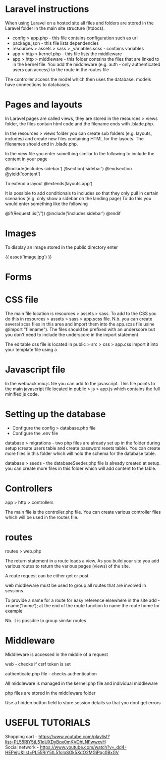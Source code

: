 # Laravel instructions

When using Laravel on a hosted site all files and folders are stored in the Laravel folder in the main site structure (htdocs).

<ul>
<li>config > app.php - this file contains configuration such as url</li>
<li>package.json - this file lists dependencies</li>
<li>resources > assets > sass > _variables.scss - contains variables</li>
<li>app > http > kernel.php - this file lists the middleware</li>
<li>app > http > middleware - this folder contains the files that are linked to in the kernel file. You add the middleware (e.g. auth - only authenticated users can access) to the route in the routes file</li>
  </ul>


The controller access the model which then uses the database. models have connections to databases.

Pages and layouts
==================
In Laravel pages are called views, they are stored in the resources > views folder, the files contain html code and the filename ends with .blade.php.

In the resources > views folder you can create sub folders (e.g. layouts, includes) and create new files containing HTML for the layouts. The filenames should end in .blade.php.

In the view file you enter something similar to the following to include the content in your page

@include(includes.sidebar')
@section('sidebar') @endsection
@yield('content')

To extend a layout @extends(layouts.app')

It is possible to add conditionals to includes so that they only pull in certain scenarios (e.g. only show a sidebar on the landing page) To do this you would enter something like the following 

@if(Request::is('/'))
@include('includes.sidebar')
@endif

Images
==================
To display an image stored in the public directory enter

{{ asset('image.jpg') }}

Forms
=====

CSS file
=========
The main file location is resources > assets > sass. To add to the CSS you do this in resources > assets > sass > app.scss file. 
N.b. you can create several scss files in this area and import them into the app.scss file usine @import "filename"). The files should be prefixed with an underscore but you don't need to include the underscore in the import statement

The editable css file is located in public > src > css > app.css
import it into your template file using a <link rel="stylesheet" href="/css/app.css">

Javascript file
===============

In the webpack.mix.js file you can add to the javascript.  This file points to the main javascript file located in public > js > app.js which contains the full minified js code.

Setting up the database
========================

<ul>
  <li>Configure the config > database.php file</li>
  <li>Configure the .env file</li>
  </ul>

database > migrations - two php files are already set up in the folder during setup (create users table and create password resets table). You can create more files in this folder which will hold the schema for the database table.

database > seeds - the databaseSeeder.php file is already created at setup. you can create more files in this folder which will add content to the table.

Controllers
============

app > http > controllers

The main file is the controller.php file. You can create various controller files which will be used in the routes file.

routes
=====

routes > web.php

The return statement in a route loads a view. As you build your site you add various routes to return the various pages (views) of the site.

A route request can be either get or post.

web middleware must be used to group all routes that are involved in sessions

To provide a name for a route for easy reference elsewhere in the site add ->name('home'); at the end of the route function to name the route home for example

Nb. it is possible to group similar routes

Middleware
===========
Middleware is accessed in the middle of a request

web - checks if csrf token is set

authenticate.php file - checks authentication

All middleware is managed in the kernel.php file and individual middleware 

php files are stored in the middleware folder



Use a hidden button field to store session details so that you dont get errors

USEFUL TUTORIALS
==================
Shopping cart - https://www.youtube.com/playlist?list=PL55RiY5tL51qUXDyBqx0mKVOhLNFwwxvH <br />
Social network - https://www.youtube.com/watch?v=_dd4-HEPejU&list=PL55RiY5tL51oloSGk5XdO2MGjPqc0BxGV

